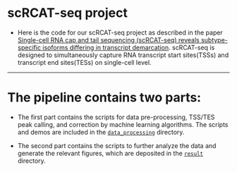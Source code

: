 
# scRCAT-seq project  



* Here is the code for our scRCAT-seq project as described in the paper [Single-cell RNA cap and tail sequencing (scRCAT-seq) reveals subtype-specific isoforms differing in transcript demarcation](https://www.nature.com/articles/s41467-020-18976-7). scRCAT-seq is designed to simultaneously capture RNA transcript start sites(TSSs) and transcript end sites(TESs) on single-cell level.

---

# The pipeline contains two parts:
* The first part contains the scripts for data pre-processing, TSS/TES peak calling, and correction by machine learning algorithms. The scripts and demos are included in the [`data_processing`](https://github.com/huyoujinlab/scRCAT-seq/tree/master/data_processing) directory.

* The second part contains the scripts to further analyze the data and generate the relevant figures, which are deposited in the [`result` ](https://github.com/huyoujinlab/scRCAT-seq/tree/master/result) directory.
